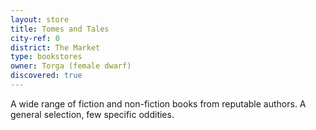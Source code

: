 ```yaml
---
layout: store
title: Tomes and Tales
city-ref: 0
district: The Market
type: bookstores
owner: Torga (female dwarf)
discovered: true
---
```

A wide range of fiction and non-fiction books from reputable authors. A general selection, few specific oddities.
